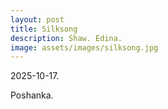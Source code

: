 ```yaml
---
layout: post
title: Silksong
description: Shaw. Edina.
image: assets/images/silksong.jpg
---
```


2025-10-17. <br />

Poshanka.